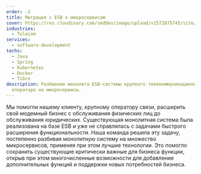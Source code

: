 ```yaml
---
order: -2
title: Миграция с ESB к микросервисам
cover: https://res.cloudinary.com/smddev/image/upload/v1572875745/site/project/microservices.jpg
industries:
  - Telecom
services:
  - software-development
techs:
  - Java
  - Spring
  - Kubernetes
  - Docker
  - Tibco
description: Разбиение монолита ESB-системы крупного телекоммуникационного
  оператора на микросервисы.
---
```

Мы помогли нашему клиенту, крупному оператору связи, расширить свой модемный бизнес с обслуживания физических лиц до обслуживания юридических.
Существующая монолитная система была реализована на базе ESB и уже не справлялась с задачами быстрого расширения функциональности.
Наша команда решила эту задачу, постепенно разбивая монолитную систему на множество микросервисов, применяя при этом лучшие технологии.
Это помогло сохранить существующие критически важные для бизнеса функции, открыв при этом многочисленные возможности для добавления дополнительных функций и поддержки новых потребностей бизнеса.
